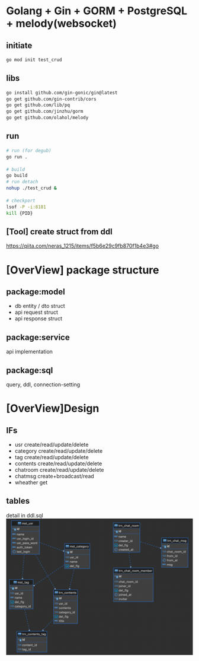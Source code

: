 # Golang + Gin + GORM + PostgreSQL + melody(websocket)

## initiate
```sh
go mod init test_crud
```

## libs
```sh
go install github.com/gin-gonic/gin@latest
go get github.com/gin-contrib/cors
go get github.com/lib/pq
go get github.com/jinzhu/gorm
go get github.com/olahol/melody
```

## run
```sh
# run (for degub)
go run .

# build
go build
# run detach
nohup ./test_crud &

# checkport
lsof -P -i:8181
kill {PID}
```

## [Tool] create struct from ddl
https://qiita.com/neras_1215/items/f5b6e29c9fb870f1b4e3#go

# [OverView] package structure

## package:model
- db entity / dto struct
- api request struct
- api response struct

## package:service
api implementation

## package:sql
query, ddl, connection-setting

# [OverView]Design
## IFs
- usr create/read/update/delete
- category create/read/update/delete
- tag create/read/update/delete
- contents create/read/update/delete
- chatroom create/read/update/delete
- chatmsg create+broadcast/read
- wheather get

## tables
detail in ddl.sql
![ER](./ER.png)

